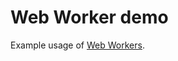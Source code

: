 # Web Worker demo

Example usage of [Web Workers](https://developer.mozilla.org/en-US/docs/Web/API/Web_Workers_API/Using_web_workers).
